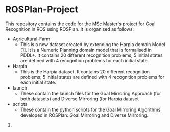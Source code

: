 # ROSPlan-Project

This repository contains the code for the MSc Master's project for Goal Recognition in ROS using ROSPlan. It is organised as follows:

* Agricultural-Farm
  * This is a new dataset created by extending the Harpia domain Model [1]. It is a Numeric Planning domain model that is formalised in PDDL+. It contains 20 different recognition problems; 5 initial states are defined with 4 recognition problems for each initial state.
* Harpia
  * This is the Harpia dataset. It contains 20 different recognition problems; 5 initial states are defined with 4 recognition problems for each initial state.
* launch
  * These contain the launch files for the Goal Mirroring Approach (for both datasets) and Diverse Mirroring (for Harpia dataset
* scripts
  * These contain the python scripts for the Goal Mirroring Algorithms developed in ROSPlan: Goal Mirroring and Diverse Mirroring. 
    
 



1. 
